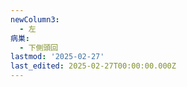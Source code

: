 ```yaml
---
newColumn3:
  - 左
病巣:
  - 下側頭回
lastmod: '2025-02-27'
last_edited: 2025-02-27T00:00:00.000Z
---
```



